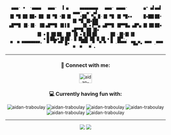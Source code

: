 <div align="center">

```


 ▄▄▄· ▪  ·▄▄▄▄   ▄▄▄·  ▐ ▄     ▄▄▄▄▄▄▄▄   ▄▄▄· ▄▄▄▄·       ▄• ▄▌▄▄▌   ▄▄▄·  ▄· ▄▌
▐█ ▀█ ██ ██▪ ██ ▐█ ▀█ •█▌▐█    •██  ▀▄ █·▐█ ▀█ ▐█ ▀█▪▪     █▪██▌██•  ▐█ ▀█ ▐█▪██▌
▄█▀▀█ ▐█·▐█· ▐█▌▄█▀▀█ ▐█▐▐▌     ▐█.▪▐▀▀▄ ▄█▀▀█ ▐█▀▀█▄ ▄█▀▄ █▌▐█▌██▪  ▄█▀▀█ ▐█▌▐█▪
▐█ ▪▐▌▐█▌██. ██ ▐█ ▪▐▌██▐█▌     ▐█▌·▐█•█▌▐█ ▪▐▌██▄▪▐█▐█▌.▐▌▐█▄█▌▐█▌▐▌▐█ ▪▐▌ ▐█▀·.
 ▀  ▀ ▀▀▀▀▀▀▀▀•  ▀  ▀ ▀▀ █▪     ▀▀▀ .▀  ▀ ▀  ▀ ·▀▀▀▀  ▀█▄▀▪ ▀▀▀ .▀▀▀  ▀  ▀   ▀ • 

```
<hr>


<h3 align="center">🔌 Connect with me:</h3>
<p align="center">
<a href="https://linkedin.com/in/aidan-traboulay" target="blank"><img align="center" src="https://raw.githubusercontent.com/rahuldkjain/github-profile-readme-generator/master/src/images/icons/Social/linked-in-alt.svg" alt="aidan-traboulay" height="30" width="40" /></a>
</p>

<h3 align="center">💻 Currently having fun with:</h3>
<p align="center">
<img src="https://img.shields.io/badge/C-00599C?style=for-the-badge&logo=c&logoColor=white" alt="aidan-traboulay"/></a>
<img src="https://img.shields.io/badge/Rust-black?style=for-the-badge&logo=rust&logoColor=#E57324" alt="aidan-traboulay"/></a>
<img src="https://img.shields.io/badge/Kali_Linux-557C94?style=for-the-badge&logo=kali-linux&logoColor=white" alt="aidan-traboulay"/></a>
<img src="https://img.shields.io/badge/Arduino-00979D?style=for-the-badge&logo=Arduino&logoColor=white" alt="aidan-traboulay"/></a>
<img src="https://img.shields.io/badge/Raspberry%20Pi-A22846?style=for-the-badge&logo=Raspberry%20Pi&logoColor=white" alt="aidan-traboulay"/></a>
<img src="https://img.shields.io/badge/Snyk-4C4A73?style=for-the-badge&logo=snyk&logoColor=white" alt="aidan-traboulay"/></a>


</p>

<hr>
<p><img src="https://komarev.com/ghpvc/?username=aidantrabs&style=flat-square"> <a href="https://github.com/aidantrabs/"><img src="https://img.shields.io/github/followers/aidantrabs?style=flat-square?color=%234CC61E&label=GitHub%20Followers%20"/></a></p>

